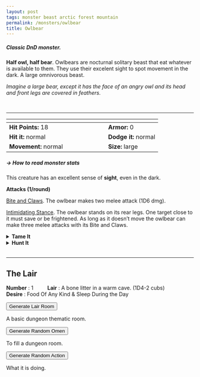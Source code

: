 ```yaml
---
layout: post
tags: monster beast arctic forest mountain
permalink: /monsters/owlbear
title: Owlbear
---
```


##### Classic DnD monster.

**Half owl, half bear**. Owlbears are nocturnal solitary beast that eat whatever is available to them. They use their excelent sight to spot movement in the dark. A large omnivorous beast.

_Imagine a large bear, except it has the face of an angry owl and its head and front legs are covered in feathers._

<br>

---

|  <span style="display: inline-block; width:250px"></span>  |  |
| -------- | --------|
| **Hit Points:** 18 | **Armor:** 0  |
| **Hit it:** normal | **Dodge it:** normal |
| **Movement:** normal      |  **Size:** large | 

##### <span class="tooltip" data-tooltip="Armor = damage reduction · · · Easy/Normal/Hard = roll above 10/15/20 to beat">→ How to read monster stats</span>

This creature has an excellent sense of **sight**, even in the dark.

**Attacks (1/round)**

<ins>Bite and Claws</ins>. The owlbear makes two melee attack (1D6 dmg).

<ins>Intimidating Stance</ins>. The owlbear stands on its rear legs. One target close to it must save or be frightened. As long as it doesn’t move the owlbear can make three melee attacks with its Bite and Claws.

<details markdown="1">
<summary style="font-weight: bold;">Tame It</summary>
If you have captured this beast, you can spend the equivalent of 4 bags of gold in food while carousing to tame it. It is now one of your <span class="tooltip" data-tooltip="You can bring a follower in your adventures if you dedicate a Psyche slot to it."><i>followers</i></span>. Each extra bag of gold spent training the beast teaches it a one-word order. Otherwise, it only acts to eat or in self-defence. 
</details>

<details markdown="1">
<summary style="font-weight: bold;">Hunt It</summary>
Owlbear fur/leather makes very good leather protection. It’s possible, but very hard to domesticate one if you have a cub.
  
If you have access to an artisan and a workshop, you can spend loot between two adventures to create something with parts of the beast. The object you craft can be anything mostly made of the provided materials. It will have the value of what you [invest in it](/2024/06/26/currency/#values). Discuss what you want with the referee.
</details>

<br>

---

## The Lair

**Number** : 1 <span style="display: inline-block; width:30px"></span>
**Lair** : A bone litter in a warm cave. (1D4-2 cubs)<span style="display: inline-block; width:30px"></span> <br>
**Desire** : Food Of Any Kind & Sleep During the Day

<button id="room-btn">Generate Lair Room</button>
<p id="RoomResult">A basic dungeon thematic room.</p>

<button id="generate-btn">Generate Random Omen</button>
<p id="RoamResult">To fill a dungeon room.</p>

<button onclick="generateMood()">Generate Random Action</button>
<p id="MoodResult">What it is doing.</p>
<script src="/scripts/generateMood.js"></script>


<script src="https://code.jquery.com/jquery-3.6.0.min.js"></script>
  <script>
  // ENCOUNTER GENERATOR SCRIPT
    $(document).ready(function() {
      $("#generate-btn").click(function() {
        // define the specific value to search for in column 0
        var searchValue = "0006"; // change this to the actual value you need

        // retrieve the CSV file
        $.get("/CSV/Monster - Index.csv", function(data) {
          // split the CSV data by rows and remove the header row
          var rows = data.split("\n").slice(1);

          // filter the rows by the specific value in column 0
          var matchingRows = rows.filter(function(row) {
            var columns = row.split(",");
            return columns[0] === searchValue;
          });

